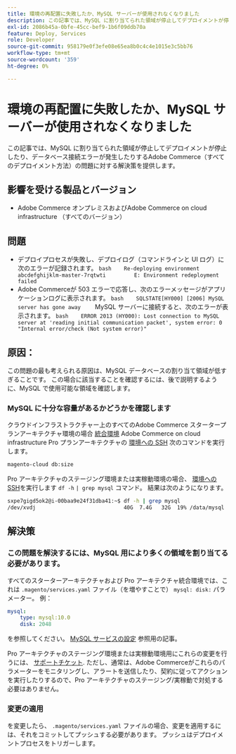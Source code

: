 ```yaml
---
title: 環境の再配置に失敗したか、MySQL サーバーが使用されなくなりました
description: この記事では、MySQL に割り当てられた領域が停止してデプロイメントが停止したり、データベース接続エラーが発生したりするAdobe Commerce（すべてのデプロイメント方法）の問題に対する解決策を提供します。
exl-id: 2086b45a-0bfe-45cc-bef9-1b6f09ddb70a
feature: Deploy, Services
role: Developer
source-git-commit: 958179e0f3efe08e65ea8b0c4c4e1015e3c5bb76
workflow-type: tm+mt
source-wordcount: '359'
ht-degree: 0%

---
```


# 環境の再配置に失敗したか、MySQL サーバーが使用されなくなりました

この記事では、MySQL に割り当てられた領域が停止してデプロイメントが停止したり、データベース接続エラーが発生したりするAdobe Commerce（すべてのデプロイメント方法）の問題に対する解決策を提供します。

## 影響を受ける製品とバージョン

* Adobe Commerce オンプレミスおよびAdobe Commerce on cloud infrastructure （すべてのバージョン）

## 問題

* デプロイプロセスが失敗し、デプロイログ（コマンドラインと UI ログ）に次のエラーが記録されます。  ```bash    Re-deploying environment abcdefghijklm-master-7rqtwti         E: Environment redeployment failed    ```
* Adobe Commerceが 503 エラーで応答し、次のエラーメッセージがアプリケーションログに表示されます。    ```bash    SQLSTATE[HY000] [2006] MySQL server has gone away    ```    MySQL サーバーに接続すると、次のエラーが表示されます。    ```bash    ERROR 2013 (HY000): Lost connection to MySQL server at 'reading initial communication packet', system error: 0 "Internal error/check (Not system error)"    ```

## 原因：

この問題の最も考えられる原因は、MySQL データベースの割り当て領域が低すぎることです。 この場合に該当することを確認するには、後で説明するように、MySQL で使用可能な領域を確認します。

### MySQL に十分な容量があるかどうかを確認します

クラウドインフラストラクチャー上のすべてのAdobe Commerce スタータープランアーキテクチャ環境の場合 [統合環境](/help/announcements/adobe-commerce-announcements/integration-environment-enhancement-request-pro-and-starter.md) Adobe Commerce on cloud infrastructure Pro プランアーキテクチャの [環境への SSH](https://experienceleague.adobe.com/docs/commerce-cloud-service/user-guide/develop/secure-connections.html) 次のコマンドを実行します。

```bash
magento-cloud db:size
```

Pro アーキテクチャのステージング環境または実稼動環境の場合、 [環境への SSH](https://experienceleague.adobe.com/docs/commerce-cloud-service/user-guide/develop/secure-connections.html)を実行します `df -h`   `| grep mysql` コマンド。 結果は次のようになります。

```bash
sxpe7gigd5ok2@i-00baa9e24f31dba41:~$ df -h | grep mysql
/dev/xvdj                            40G  7.4G   32G  19% /data/mysql
```

## 解決策

### この問題を解決するには、MySQL 用により多くの領域を割り当てる必要があります。

すべてのスターターアーキテクチャおよび Pro アーキテクチャ統合環境では、これは `.magento/services.yaml` ファイル（を増やすことで） `mysql: disk:` パラメーター。 例：

```yaml
mysql:
    type: mysql:10.0
    disk: 2048
```

を参照してください。 [MySQL サービスの設定](https://experienceleague.adobe.com/docs/commerce-cloud-service/user-guide/configure/service/mysql.html) 参照用の記事。

Pro アーキテクチャのステージング環境または実稼動環境用にこれらの変更を行うには、 [サポートチケット](https://support.magento.com). ただし、通常は、Adobe Commerceがこれらのパラメーターをモニタリングし、アラートを送信したり、契約に従ってアクションを実行したりするので、Pro アーキテクチャのステージング/実稼動で対処する必要はありません。

### 変更の適用

を変更したら、 `.magento/services.yaml` ファイルの場合、変更を適用するには、それをコミットしてプッシュする必要があります。 プッシュはデプロイメントプロセスをトリガーします。
